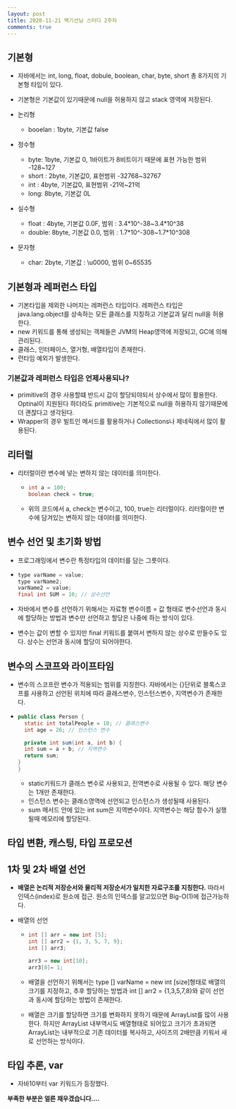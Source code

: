 ```yaml
---
layout: post
title: 2020-11-21 백기선님 스터디 2주차
comments: true
---
```


## 기본형

- 자바에서는 int, long, float, dobule, boolean, char, byte, short 총 8가지의 기본형 타입이 있다.

- 기본형은 기본값이 있기때문에 null을 허용하지 않고 stack 영역에 저장된다.

- 논리형

  - booelan : 1byte, 기본값 false

- 정수형

  - byte: 1byte, 기본값 0, 1바이트가 8비트이기 때문에 표현 가능한 범위 -128~127
  - short : 2byte, 기본값0, 표현범위 -32768~32767
  - int : 4byte, 기본값0, 표현범위 -21억~21억
  - long: 8byte, 기본값 0L

- 실수형

  - float : 4byte, 기본값 0.0F, 범위 : 3.4\*10^-38~3.4\*10^38
  - double: 8byte, 기본값 0.0, 범위 : 1.7\*10^-308~1.7\*10^308

- 문자형

  - char: 2byte, 기본값 : \u0000, 범위 0~65535



## 기본형과 레퍼런스 타입

- 기본타입을 제외한 나머지는 레퍼런스 타입이다. 레퍼런스 타입은 java.lang.object를 상속하는 모든 클래스를 지칭하고 기본값과 달리 null을 허용한다.
- new 키워드를 통해 생성되는 객체들은 JVM의 Heap영역에 저장되고, GC에 의해 관리된다.
- 클래스, 인터페이스, 열거형, 배열타입이 존재한다.
- 런타임 예외가 발생한다.

### 기본값과 레퍼런스 타입은 언제사용되나?

- primitive의 경우 사용할떄 반드시 갑이 할당되야되서 상수에서 많이 활용한다. Optinal이 지원된다 하더라도 primitive는 기본적으로 null을 허용하지 않기때문에 더 괜찮다고 생각된다.
- Wrapper의 경우 빌트인 메서드를 활용하거나  Collections나 제네릭에서 많이 활용된다.



## 리터럴

- 리터럴이란 변수에 넣는 변하지 않는 데이터를 의미한다.

  - ```java
    int a = 100;
    boolean check = true;
    ```

  - 위의 코드에서 a, check는 변수이고, 100, true는 리터럴이다. 리터럴이란 변수에 담겨있는 변하지 않는 데이터를 의미한다.

## 변수 선언 및 초기화 방법

- 프로그래밍에서 변수란 특정타입의 데이터를 담는 그릇이다.

- ```java
  type varName = value;
  type varName2;
  varName2 = value;
  final int SUM = 10; // 상수선언
  ```

- 자바에서 변수를 선언하기 위해서는 자료형 변수이름 = 값 형태로 변수선언과 동시에 할당하는 방법과 변수만 선언하고 할당은 나중에 하는 방식이 있다.

- 변수는 값이 변할 수 있지만 final 키워드를 붙여서 변하지 않는 상수로 만들수도 있다. 상수는 선언과 동시에 할당이 되어야한다.

## 변수의 스코프와 라이프타임

- 변수의 스코프란 변수가 적용되는 범위를 지칭한다. 자바에서는 {}단위로 블록스코프를 사용하고 선언된 위치에 따라 클래스변수, 인스턴스변수, 지역변수가 존재한다.

- ```java
  public class Person {
    static int totalPeople = 10; // 클래스변수
    int age = 26; // 인스턴스 변수

    private int sum(int a, int b) {
    int sum = a + b; // 지역변수
    return sum;
  }
  }

  ```

  - static키워드가 클래스 변수로 사용되고, 전역변수로 사용될 수 있다. 해당 변수는 1개만 존재한다.
  - 인스턴스 변수는 클래스영역에 선언되고 인스턴스가 생성될때 사용된다.
  - sum 메서드 안에 있는 int sum은 지역변수이다. 지역변수는 해당 함수가 실행될때 메모리에 할당된다.

## 타입 변환, 캐스팅, 타입 프로모션



## 1차 및 2차 배열 선언

- **배열은 논리적 저장순서와 물리적 저장순서가 일치한 자료구조를 지칭한다.** 따라서 인덱스(index)로 원소에 접근. 원소의 인덱스를 알고있으면 Big-O(1)에 접근가능하다.

- 배열의 선언

  - ```java
    int [] arr = new int [5];
    int [] arr2 = {1, 3, 5, 7, 9};
    int [] arr3;

    arr3 = new int[10];
    arr3[0]= 1;
    ```

  - 배열을 선언하기 위해서는 type [] varName = new int [size]형태로 배열의 크기를 지정하고, 추후 할당하는 방법과 int [] arr2 = {1,3,5,7,8}와 같이 선언과 동시에 할당하는 방법이 존재한다.

  - 배열은 크기를 할당하면 크기를 변화하지 못하기 때문에 ArrayList를 많이 사용한다. 하지만 ArrayList 내부역시도 배열형태로 되어있고 크기가 초과되면 ArrayList는 내부적으로 기존 데이터를 복사하고, 사이즈의 2배만큼 키워서 새로 선언하는 방식이다.

## 타입 추론, var

- 자바10부터 var 키워드가 등장했다.

**부족한 부분은 얼른 채우겠습니다....**
